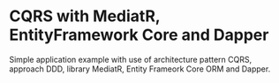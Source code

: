 # CQRS with MediatR, EntityFramework Core and Dapper

Simple application example with use of architecture pattern CQRS, approach DDD, library MediatR, Entity Frameork Core ORM and Dapper.
